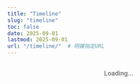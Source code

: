 ```yaml
---
title: "Timeline"
slug: "timeline"
toc: false
date: 2025-09-01
lastmod: 2025-09-01
url: "/timeline/"  # 明確指定URL
---
```


<div id="timelineContainer">Loading...</div>

<script>
document.addEventListener('DOMContentLoaded', function() {
  // Data definitions
  const timelineData = [
    {
      id: "couple",
      title: "Together",
      date: "07/08/2025 11:38",
      image: "/images/timeline/f-avatar.webp",
      alt: "Girlfriend avatar",
      modalTitle: "Relationship",
      modalSubtitle: "Started on 07 Aug 2025 11:38 (Sydney time)",
      modalContent: `
        <p>I (Zakk) and my girlfriend (Paper) currently live apart (Australia / Taiwan) and maintain a long-distance relationship. We are both pansexual 🩷💛🩵 and we embrace openness, respect, and diversity in identity and love.</p>
        <p>Even with distance, we share daily life, study progress, work, thoughts and emotions. We happen to have a lot of overlapping interests, values and perspectives — our rhythm fits naturally and we became what we both feel is a <span style="font-weight:700;">soulmate</span> connection.</p>
        <p>We first met inside <a href="https://www.youtube.com/@xilanceylan" target="_blank" rel="noopener" class="tl-highlight-link">Ceylan</a>'s Discord community. Casual chat turned into companionship, and over time the bond grew until being together felt effortless and obvious.</p>
        <p>We meet in person every few months. Paper plans to study in Australia after finishing senior high (Year 12), and we look forward to building more chapters side by side.</p>
        <p>We both love sleeping, being cozy at home, and we share many aligned thoughts, past experiences, and niche interests.</p>
        <p>For more of our moments, you can follow Paper’s Instagram: <a href="https://www.instagram.com/abyss_74.5/" target="_blank" rel="noopener" class="tl-highlight-link">@abyss_74.5</a></p>
      `,
      linkUrl: "/about/#relationship"
    },
    {
      id: "hash",
      title: "Hash Brown Age",
      date: "24/06/2025",
      image: "/images/timeline/hashbrown.webp",
      alt: "Hash Brown",
      modalTitle: "Hash Brown",
      modalSubtitle: "Birthday: June 24, 2025",
      modalContent: `
        <p>Hash Brown is a purebred Teddy guinea pig with light brown (slightly yellowish) fur. Very active, loves running laps and pushing her hideout around.</p>
        <p>Favorite foods: Red & green bell peppers, corn silk, carrots. She makes a distinctive <strong>"515151"</strong> (Chinese) sound when she sees people or when I open the fridge for treats. She is a girl.</p>
        <p>Name origin: Named after the McDonald's breakfast <a href="https://mcdonalds.com.au/menu/hash-brown" target="_blank" rel="noopener" class="tl-highlight-link">hash brown</a>.</p>
        <p>More photos on Instagram: <a href="https://instagram.com/zakk.au" target="_blank" rel="noopener" class="tl-highlight-link">@zakk.au</a></p>
      `,
      linkUrl: "/about/#pets"
    },
    {
      id: "potato",
      title: "Potato Age",
      date: "27/07/2025",
      image: "/images/timeline/potato.webp",
      alt: "Potato",
      modalTitle: "Potato",
      modalSubtitle: "Birthday: July 27, 2025",
      modalContent: `
        <p>Potato is a purebred Teddy guinea pig with dark brown fur; bold and food‑driven, sometimes eating and pooping at the same time.</p>
        <p>Loves bell peppers, corn silk and carrots; often naps buried in hay then keeps eating. She is a girl.</p>
        <p>More photos on Instagram: <a href="https://instagram.com/zakk.au" target="_blank" rel="noopener" class="tl-highlight-link">@zakk.au</a></p>
      `,
      linkUrl: "/about/#pets"
    }
  ];
  
  // Page HTML
  let html = `
  <div class="tl-container">
    <div class="tl-grid">
      ${timelineData.map(item => `
        <div class="tl-card" data-key="${item.id}">
          <div class="tl-image">
            <img src="${item.image}" alt="${item.alt}" loading="lazy">
          </div>
          <div class="tl-content">
            <h3>${item.title}</h3>
            <div class="tl-counter" id="${item.id}Counter">
              <p class="tl-days">0</p>
              <p class="tl-time">00:00:00</p>
            </div>
            <p class="tl-meta">${item.id === 'couple' ? `Since ${item.date}` : `Birthday: ${item.date}`}</p>
          </div>
          <button class="tl-more">Learn More</button>
        </div>
      `).join('')}
    </div>
    <div class="tl-footer">
      <p class="tl-note" id="timeInfo">Sydney time loading...</p>
    </div>
  </div>
  
  <div class="tl-modal-backdrop">
    <div class="tl-modal">
      <button class="tl-close-btn">✕</button>
      <div class="tl-modal-header">
        <h3 class="tl-modal-title"></h3>
        <p class="tl-modal-subtitle"></p>
      </div>
      <div class="tl-modal-body"></div>
      <div class="tl-modal-footer">
        <a href="#" class="tl-btn tl-about-link">View Details</a>
        <button class="tl-btn tl-close-btn-alt">Close</button>
      </div>
    </div>
  </div>
  `;
  
  // Insert HTML
  document.getElementById('timelineContainer').innerHTML = html;
  
  // Get elements
  const modalBackdrop = document.querySelector('.tl-modal-backdrop');
  const modal = document.querySelector('.tl-modal');
  const closeButtons = document.querySelectorAll('.tl-close-btn');
  const aboutLink = document.querySelector('.tl-about-link');
  
  // Handle modal close
  const closeModal = () => {
    modalBackdrop.classList.remove('active');
    document.body.style.overflow = '';
  };
  
  // Bind close events
  closeButtons.forEach(btn => {
    btn.addEventListener('click', closeModal);
  });
  document.querySelector('.tl-close-btn-alt').addEventListener('click', closeModal);
  
  modalBackdrop.addEventListener('click', e => {
    if (e.target === modalBackdrop) closeModal();
  });
  
  // ESC key close
  document.addEventListener('keydown', e => {
    if (e.key === 'Escape' && modalBackdrop.classList.contains('active')) {
      closeModal();
    }
  });
  
  // Open modal
  const openModal = (key) => {
    const data = timelineData.find(item => item.id === key);
    if (!data) return;
    
    modal.querySelector('.tl-modal-title').textContent = data.modalTitle;
    modal.querySelector('.tl-modal-subtitle').textContent = data.modalSubtitle;
    modal.querySelector('.tl-modal-body').innerHTML = data.modalContent;
    aboutLink.href = data.linkUrl;
    
    modalBackdrop.classList.add('active');
    document.body.style.overflow = 'hidden';
  };
  
  // Bind card clicks
  document.querySelectorAll('.tl-card').forEach(card => {
    const key = card.getAttribute('data-key');
    const btn = card.querySelector('.tl-more');
    
    card.addEventListener('click', e => {
      if (e.target !== btn && !btn.contains(e.target)) {
        openModal(key);
      }
    });
    
    btn.addEventListener('click', e => {
      e.stopPropagation();
      openModal(key);
    });
  });
  
  // === 新時間處理（Sydney 自動 AEST / AEDT）取代舊 parseDateAEST / timeSince / getSydneyNow / formatSydneyDateTime ===
  const dtfSydney = new Intl.DateTimeFormat('en-CA',{
    timeZone:'Australia/Sydney',
    year:'numeric',month:'2-digit',day:'2-digit',
    hour:'2-digit',minute:'2-digit',second:'2-digit',
    hourCycle:'h23'
  });

  function getSydneyOffsetMinutes(utcMs){
    const parts = dtfSydney.formatToParts(new Date(utcMs));
    let y,m,d,h,mi,s;
    for(const p of parts){
      if(p.type==='year') y=+p.value;
      else if(p.type==='month') m=+p.value;
      else if(p.type==='day') d=+p.value;
      else if(p.type==='hour') h=+p.value;
      else if(p.type==='minute') mi=+p.value;
      else if(p.type==='second') s=+p.value;
    }
    const reconstructedUtc = Date.UTC(y, m-1, d, h, mi, s);
    return (reconstructedUtc - utcMs)/60000; // local - utc
  }

  // 將「DD/MM/YYYY HH:MM」(Sydney 本地) 轉為 UTC ms，考慮夏令時 (+10 / +11)
  function parseSydneyLocal(dateStr){
    const [datePart, timePart='00:00'] = dateStr.split(' ');
    const [day, month, year] = datePart.split('/').map(Number);
    const [hh, mm] = timePart.split(':').map(Number);
    // 先假設 +10 做初始猜測
    let assumedOffset = 600;
    let utcMs = Date.UTC(year, month-1, day, hh, mm, 0) - assumedOffset*60000;
    let actual = getSydneyOffsetMinutes(utcMs);
    if(actual !== assumedOffset){
      // 用實際 offset 再計算一次
      utcMs = Date.UTC(year, month-1, day, hh, mm, 0) - actual*60000;
    }
    return utcMs;
  }

  function timeSinceSydney(dateStr){
    const startUtc = parseSydneyLocal(dateStr);
    let diff = Date.now() - startUtc;
    if(diff < 0) diff = 0;
    const days = Math.floor(diff / 86400000);
    const hours = Math.floor((diff % 86400000)/3600000);
    const minutes = Math.floor((diff % 3600000)/60000);
    const seconds = Math.floor((diff % 60000)/1000);
    return {days,hours,minutes,seconds};
  }

  function getSydneyNow(){
    // 利用 toLocaleString 取得當前 Sydney 時間再 new Date 以避免本地時區
    return new Date(new Date().toLocaleString('en-US',{timeZone:'Australia/Sydney'}));
  }

  function currentSydneyZoneLabel(){
    // 判斷 offset (+600 -> AEST, +660 -> AEDT)
    const offset = getSydneyOffsetMinutes(Date.now());
    return offset === 660 ? 'AEDT' : 'AEST';
  }

  function formatSydneyNow(){
    const now = getSydneyNow();
    const Y = now.getFullYear();
    const M = String(now.getMonth()+1).padStart(2,'0');
    const D = String(now.getDate()).padStart(2,'0');
    const h = String(now.getHours()).padStart(2,'0');
    const m = String(now.getMinutes()).padStart(2,'0');
    const s = String(now.getSeconds()).padStart(2,'0');
    return { date:`${D}/${M}/${Y}`, time:`${h}:${m}:${s}` };
  }

  function updateCounters(){
    timelineData.forEach(item=>{
      const t = timeSinceSydney(item.date);
      const wrap = document.getElementById(item.id+'Counter');
      if(!wrap) return;
      const dEl = wrap.querySelector('.tl-days');
      const timeEl = wrap.querySelector('.tl-time');
      if(dEl) dEl.textContent = t.days;
      if(timeEl) timeEl.textContent =
        `${String(t.hours).padStart(2,'0')}:${String(t.minutes).padStart(2,'0')}:${String(t.seconds).padStart(2,'0')}`;
    });
    const info = document.getElementById('timeInfo');
    if(info){
      const z = currentSydneyZoneLabel();
      const ft = formatSydneyNow();
      info.textContent = `Sydney (${z}) time: ${ft.date} ${ft.time}`;
    }
  }

  updateCounters();
  setInterval(updateCounters, 1000);
  // === 時間處理結束 ===
});
</script>

<style>
/* ===== Timeline Design - Simplified Image Position Fix ===== */

/* Basic Variables & Container */
.tl-container {
  --tl-accent: var(--hb-active, #e1306c);
  --tl-radius: 18px;
  --tl-bg-light: #fff;
  --tl-bg-dark: #2a2b2f;
  --tl-border-light: rgba(0,0,0,0.06);
  --tl-border-dark: rgba(255,255,255,0.1);
  --tl-shadow: 0 8px 16px rgba(0,0,0,0.08);
  --tl-shadow-hover: 0 12px 24px rgba(0,0,0,0.12);
  
  max-width: 1080px;
  margin: 0 auto;
  padding: 0 0 2rem;
  font-family: -apple-system, BlinkMacSystemFont, "Segoe UI", sans-serif;
  color: rgba(0, 0, 0, 0.85);
}

body.dark .tl-container { color: rgba(255, 255, 255, 0.85); }

/* Card Grid - Desktop 3 columns */
.tl-grid {
  display: grid;
  grid-template-columns: repeat(3, 1fr);
  gap: 1.5rem;
  margin-top: 0.25rem;
  margin-bottom: 1.25rem;
}

/* Card Base Style */
.tl-card {
  background: var(--tl-bg-light) !important;
  border-radius: var(--tl-radius);
  box-shadow: var(--tl-shadow);
  overflow: hidden;
  cursor: pointer;
  transition: transform 0.3s, box-shadow 0.3s;
  display: flex;
  flex-direction: column;
  border: 1px solid var(--tl-border-light);
  height: 100%;
  position: relative;
}

body.dark .tl-card {
  background: var(--tl-bg-dark) !important;
  border-color: var(--tl-border-dark);
}

.tl-card:hover {
  transform: translateY(-5px);
  box-shadow: var(--tl-shadow-hover);
}

/* Image Container - Increase upward movement */
.tl-image {
  position: relative;
  width: 100%;
  height: 0;
  padding-bottom: 100%;
  background: #f0f0f0;
  flex-shrink: 0;
  margin-top: -20px; /* Increase from -10px to -20px */
  border-radius: var(--tl-radius) var(--tl-radius) 0 0;
  overflow: hidden;
}

body.dark .tl-image {
  background: #333;
}

/* Image fill */
.tl-image img {
  position: absolute;
  top: 0;
  left: 0;
  width: 100%;
  height: 100%;
  object-fit: cover;
  object-position: center;
  display: block;
  transition: transform 0.35s;
}

.tl-card:hover .tl-image img {
  transform: scale(1.05);
}

/* Card Content Area - Increase upward movement */
.tl-content {
  padding: 1rem 1.2rem;
  flex-grow: 1;
  display: flex;
  flex-direction: column;
  justify-content: center;
  text-align: center;
  background: inherit;
  position: relative;
  z-index: 1;
  margin-top: -10px; /* Increase from -5px to -10px */
}

.tl-content h3 {
  font-size: 1rem;
  font-weight: 700;
  margin-bottom: 0.6rem;
  color: var(--tl-accent);
}

/* Counter */
.tl-counter {
  margin-bottom: 0.3rem; /* 從 0.6rem 減少到 0.3rem */
}

.tl-days {
  font-size: 2.6rem;
  font-weight: 800;
  line-height: 1;
  margin-bottom: 0.2rem;
  color: var(--tl-accent);
}

.tl-time {
  font-size: 0.8rem;
  font-family: monospace;
  letter-spacing: 0.02rem;
  opacity: 0.8;
  font-weight: 600;
}

.tl-meta {
  font-size: 0.7rem;
  opacity: 0.7;
  margin-top: 0.2rem; /* 從 0.4rem 減少到 0.2rem */
}

/* Learn More Button */
.tl-more {
  margin-top: auto;
  background: #f5f5f7;
  color: #333;
  border: none;
  padding: 0.7rem;
  font-size: 0.75rem;
  font-weight: 600;
  cursor: pointer;
  transition: all 0.25s;
  border-top: 1px solid rgba(0,0,0,0.04);
}

.tl-more:hover {
  background: var(--tl-accent);
  color: white;
}

body.dark .tl-more {
  background: #32333a;
  color: #ddd;
  border-top: 1px solid rgba(255,255,255,0.05);
}

body.dark .tl-more:hover {
  background: var(--tl-accent);
  color: white;
}

/* Time Note */
.tl-footer {
  margin-top: 0.8rem;
  text-align: left;
}

.tl-note {
  font-size: 0.75rem;
  opacity: 0.8;
  padding-left: 0.8rem;
  position: relative;
  line-height: 1.5;
  font-family: monospace;
  display: inline-block;
}

.tl-note::before {
  content: '';
  position: absolute;
  left: 0;
  top: 0;
  bottom: 0;
  width: 3px;
  background-color: var(--tl-accent);
  border-radius: 3px;
}

/* Modal Styles */
.tl-modal-backdrop {
  position: fixed;
  top: 0;
  left: 0;
  right: 0;
  bottom: 0;
  background: rgba(0,0,0,0.8);
  display: flex;
  align-items: center;
  justify-content: center;
  padding: 1.5rem;
  z-index: 9999;
  backdrop-filter: blur(8px);
  opacity: 0;
  visibility: hidden;
  transition: opacity 0.3s, visibility 0.3s;
}

.tl-modal-backdrop.active {
  opacity: 1;
  visibility: visible;
}

.tl-modal {
  background: #fff;
  width: 100%;
  max-width: 540px;
  border-radius: 18px;
  padding: 1.8rem;
  position: relative;
  box-shadow: 0 25px 50px -12px rgba(0,0,0,0.4);
  max-height: 85vh;
  overflow-y: auto;
  transform: scale(0.95);
  transition: transform 0.3s;
  color: rgba(0, 0, 0, 0.85);
}

.tl-modal-backdrop.active .tl-modal {
  transform: scale(1);
}

body.dark .tl-modal {
  background: #26272c;
  color: rgba(255, 255, 255, 0.9);
  box-shadow: 0 25px 50px -12px rgba(0,0,0,0.7);
}

.tl-modal-title {
  font-size: 1.5rem;
  font-weight: 700;
  color: var(--tl-accent);
  margin-bottom: 0.3rem;
}

body.dark .tl-modal-title {
  color: #ff8fb7;
}

.tl-modal-subtitle {
  font-size: 0.85rem;
  opacity: 0.7;
  margin-bottom: 1.5rem;
}

.tl-modal-body {
  font-size: 0.95rem;
  line-height: 1.7;
  margin-bottom: 1.5rem;
}

.tl-modal-body p {
  margin-bottom: 1rem;
}

.tl-highlight-link {
  color: var(--tl-accent);
  text-decoration: none;
  font-weight: 700;
  border-bottom: 2px solid var(--tl-accent);
  padding-bottom: 1px;
  transition: background-color 0.2s, color 0.2s;
}

.tl-highlight-link:hover {
  background-color: var(--tl-accent);
  color: white;
  border-color: transparent;
}

.tl-modal-body a {
  color: var(--tl-accent);
  text-decoration: none;
  border-bottom: 1px solid transparent;
  transition: border-color 0.2s;
}

.tl-modal-body a:hover {
  border-color: var(--tl-accent);
}

.tl-modal-footer {
  display: flex;
  justify-content: space-between;
}

.tl-btn {
  padding: 0.7rem 1.3rem;
  border-radius: 10px;
  font-size: 0.8rem;
  font-weight: 600;
  cursor: pointer;
  transition: all 0.25s;
}

.tl-about-link {
  background: #f0f0f2;
  color: #333;
  text-decoration: none;
}

.tl-about-link:hover {
  background: var(--tl-accent);
  color: white;
}

body.dark .tl-about-link {
  background: #32333a;
  color: #ddd;
}

body.dark .tl-about-link:hover {
  background: var(--tl-accent);
  color: white;
}

.tl-close-btn-alt {
  background: rgba(0,0,0,0.05);
  color: #666;
  border: none;
}

.tl-close-btn-alt:hover {
  background: #f44336;
  color: white;
}

body.dark .tl-close-btn-alt {
  background: rgba(255,255,255,0.1);
  color: #ddd;
}

body.dark .tl-close-btn-alt:hover {
  background: #f44336;
  color: white;
}

.tl-close-btn {
  position: absolute;
  top: 1.2rem;
  right: 1.2rem;
  width: 32px;
  height: 32px;
  background: rgba(0,0,0,0.05);
  border: none;
  border-radius: 50%;
  font-size: 1.2rem;
  display: flex;
  align-items: center;
  justify-content: center;
  cursor: pointer;
  color: #666;
  transition: all 0.25s;
}

.tl-close-btn:hover {
  background: rgba(0,0,0,0.15);
  color: #333;
}

body.dark .tl-close-btn {
  background: rgba(255,255,255,0.1);
  color: #bbb;
}

body.dark .tl-close-btn:hover {
  background: rgba(255,255,255,0.2);
  color: white;
}

/* Loading Hint */
#timelineContainer {
  text-align: center;
  padding: 1rem 0;
  font-weight: 500;
  opacity: 0.7;
}

/* Tablet Responsive Design */
@media (max-width: 1080px) {
  .tl-grid {
    grid-template-columns: repeat(2, 1fr);
    gap: 1.2rem;
  }
}

/* Mobile Responsive Design */
@media (max-width: 640px) {
  .tl-grid {
    grid-template-columns: 1fr;
    gap: 1rem;
    padding: 0 0.5rem;
  }
  
  .tl-card {
    display: grid;
    grid-template-columns: 110px 1fr;
    height: auto;
    min-height: 110px;
    grid-template-rows: auto;
    grid-template-areas: "image content";
    overflow: hidden;
  }
  
  .tl-image {
    width: 110px;
    height: 125px; /* Increase from 110px to 125px, extend downward */
    padding-bottom: 0;
    grid-area: image;
    flex-shrink: 0;
    margin-top: -15px;
    margin-left: -5px;
    border-radius: var(--tl-radius) 0 0 var(--tl-radius);
    overflow: hidden;
  }
  
  .tl-content {
    width: auto;
    text-align: left;
    padding: 0.6rem 0.8rem;
    padding-bottom: 2.5rem;
    position: relative;
    grid-area: content;
    margin-top: 0px; /* Change from -2px to 0px, move down */
    margin-left: 5px; /* Add right movement */
  }
  
  .tl-content h3 {
    margin-top: 0px; /* Change from -2px to 0px */
    margin-bottom: 0.4rem;
  }
  
  .tl-counter {
    display: flex;
    align-items: flex-end;
    gap: 0.5rem;
    margin-bottom: 0.1rem; /* 保持較小間距 */
  }
  
  .tl-meta {
    font-size: 0.65rem;
    margin-top: 0.05rem; /* 從 0.1rem 減少到 0.05rem */
  }
  
  .tl-more {
    position: absolute;
    right: 0.5rem;
    bottom: 0.5rem;
    left: auto;
    width: auto;
    padding: 0.4rem 0.7rem;
    font-size: 0.65rem;
    border-radius: 6px;
    border: none;
    margin: 0;
    background: rgba(0,0,0,0.05);
    border-top: none;
    z-index: 2;
  }
  
  body.dark .tl-more {
    background: rgba(255,255,255,0.08);
  }
}

/* Extra Small Screen */
@media (max-width: 380px) {
  .tl-card {
    grid-template-columns: 90px 1fr;
  }
  
  .tl-image {
    width: 90px;
    height: 105px;
    margin-top: -15px;
    margin-left: -5px;
  }
  
  .tl-days {
    font-size: 1.6rem;
  }
  
  .tl-content {
    padding: 0.5rem 0.7rem 2.5rem 0.7rem;
    margin-top: 0px; /* Change from -2px to 0px */
    margin-left: 5px; /* Add right movement */
  }
  
  .tl-content h3 {
    font-size: 0.9rem;
    margin-top: 0px; /* Change from -2px to 0px */
    margin-bottom: 0.4rem;
  }
  
  .tl-more {
    padding: 0.3rem 0.6rem;
    font-size: 0.6rem;
    right: 0.4rem;
    bottom: 0.4rem;
  }
}
</style>